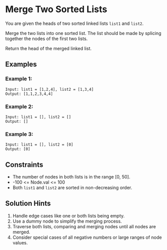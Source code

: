 # Merge Two Sorted Lists

You are given the heads of two sorted linked lists `list1` and `list2`.

Merge the two lists into one sorted list. The list should be made by splicing together the nodes of the first two lists.

Return the head of the merged linked list.

## Examples

### Example 1:

```
Input: list1 = [1,2,4], list2 = [1,3,4]
Output: [1,1,2,3,4,4]
```

### Example 2:

```
Input: list1 = [], list2 = []
Output: []
```

### Example 3:

```
Input: list1 = [], list2 = [0]
Output: [0]
```

## Constraints

* The number of nodes in both lists is in the range [0, 50].
* -100 <= Node.val <= 100
* Both `list1` and `list2` are sorted in non-decreasing order.

## Solution Hints
1. Handle edge cases like one or both lists being empty.
2. Use a dummy node to simplify the merging process.
3. Traverse both lists, comparing and merging nodes until all nodes are merged.
4. Consider special cases of all negative numbers or large ranges of node values.